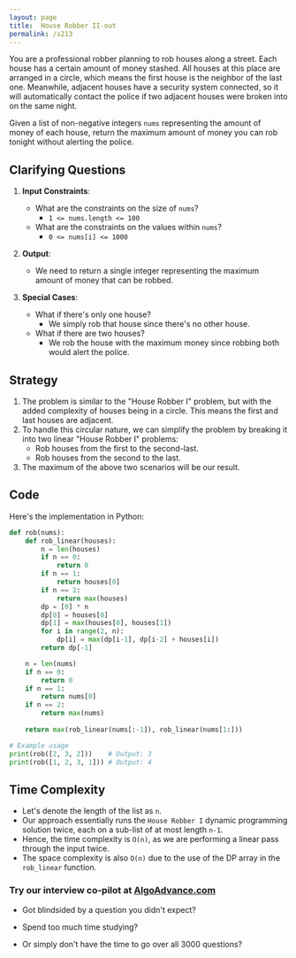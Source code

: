```yaml
---
layout: page
title:  House Robber II-out
permalink: /s213
---
```


You are a professional robber planning to rob houses along a street. Each house has a certain amount of money stashed. All houses at this place are arranged in a circle, which means the first house is the neighbor of the last one. Meanwhile, adjacent houses have a security system connected, so it will automatically contact the police if two adjacent houses were broken into on the same night.

Given a list of non-negative integers `nums` representing the amount of money of each house, return the maximum amount of money you can rob tonight without alerting the police.

## Clarifying Questions

1. **Input Constraints**:
   - What are the constraints on the size of `nums`?
     - `1 <= nums.length <= 100`
   - What are the constraints on the values within `nums`?
     - `0 <= nums[i] <= 1000`
   
2. **Output**:
   - We need to return a single integer representing the maximum amount of money that can be robbed.

3. **Special Cases**:
   - What if there's only one house?
     - We simply rob that house since there's no other house.
   - What if there are two houses?
     - We rob the house with the maximum money since robbing both would alert the police.

## Strategy

1. The problem is similar to the "House Robber I" problem, but with the added complexity of houses being in a circle. This means the first and last houses are adjacent.
2. To handle this circular nature, we can simplify the problem by breaking it into two linear "House Robber I" problems:
   - Rob houses from the first to the second-last.
   - Rob houses from the second to the last.
3. The maximum of the above two scenarios will be our result.

## Code

Here's the implementation in Python:

```python
def rob(nums):
    def rob_linear(houses):
        n = len(houses)
        if n == 0:
            return 0
        if n == 1:
            return houses[0]
        if n == 2:
            return max(houses)
        dp = [0] * n
        dp[0] = houses[0]
        dp[1] = max(houses[0], houses[1])
        for i in range(2, n):
            dp[i] = max(dp[i-1], dp[i-2] + houses[i])
        return dp[-1]

    n = len(nums)
    if n == 0:
        return 0
    if n == 1:
        return nums[0]
    if n == 2:
        return max(nums)
    
    return max(rob_linear(nums[:-1]), rob_linear(nums[1:]))

# Example usage
print(rob([2, 3, 2]))    # Output: 3
print(rob([1, 2, 3, 1])) # Output: 4
```

## Time Complexity

- Let's denote the length of the list as `n`.
- Our approach essentially runs the `House Robber I` dynamic programming solution twice, each on a sub-list of at most length `n-1`.
- Hence, the time complexity is `O(n)`, as we are performing a linear pass through the input twice.
- The space complexity is also `O(n)` due to the use of the DP array in the `rob_linear` function.


### Try our interview co-pilot at [AlgoAdvance.com](https://algoAdvance.com)

- Got blindsided by a question you didn't expect?

- Spend too much time studying?

- Or simply don't have the time to go over all 3000 questions?

